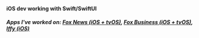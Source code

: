 #### iOS dev working with Swift/SwiftUI

##### Apps I've worked on: [Fox News (iOS + tvOS)](https://apps.apple.com/us/app/fox-news-live-breaking-news/id367623543), [Fox Business (iOS + tvOS)](https://apps.apple.com/us/app/fox-business-invested-in-you/id333177961), [Iffy (iOS)](https://apps.apple.com/app/id1507844407)

<!--
**claudiaeng/claudiaeng** is a ✨ _special_ ✨ repository because its `README.md` (this file) appears on your GitHub profile.

Here are some ideas to get you started:

- 🔭 I’m currently working on ...
- 🌱 I’m currently learning ...
- 👯 I’m looking to collaborate on ...
- 🤔 I’m looking for help with ...
- 💬 Ask me about ...
- 📫 How to reach me: ...
- 😄 Pronouns: ...
- ⚡ Fun fact: ...
-->
